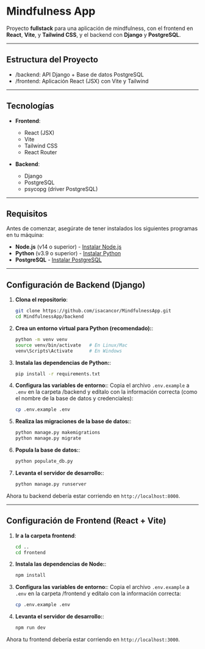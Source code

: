 # Mindfulness App

Proyecto **fullstack** para una aplicación de mindfulness, con el frontend en **React**, **Vite**, y **Tailwind CSS**, y el backend con **Django** y **PostgreSQL**.

---

## Estructura del Proyecto

- /backend: API Django + Base de datos PostgreSQL
- /frontend: Aplicación React (JSX) con Vite y Tailwind

---

## Tecnologías

- **Frontend**:

  - React (JSX)
  - Vite
  - Tailwind CSS
  - React Router

- **Backend**:
  - Django
  - PostgreSQL
  - psycopg (driver PostgreSQL)

---

## Requisitos

Antes de comenzar, asegúrate de tener instalados los siguientes programas en tu máquina:

- **Node.js** (v14 o superior) - [Instalar Node.js](https://nodejs.org)
- **Python** (v3.9 o superior) - [Instalar Python](https://www.python.org)
- **PostgreSQL** - [Instalar PostgreSQL](https://www.postgresql.org/download/)

---

## Configuración de Backend (Django)

1. **Clona el repositorio**:

   ```bash
   git clone https://github.com/isacancor/MindfulnessApp.git
   cd MindfulnessApp/backend
   ```

2. **Crea un entorno virtual para Python (recomendado):**:

   ```bash
   python -m venv venv
   source venv/bin/activate   # En Linux/Mac
   venv\Scripts\Activate      # En Windows
   ```

3. **Instala las dependencias de Python:**:

   ```bash
   pip install -r requirements.txt
   ```

4. **Configura las variables de entorno:**:
   Copia el archivo `.env.example` a `.env` en la carpeta /backend y edítalo con la información correcta (como el nombre de la base de datos y credenciales):

   ```bash
   cp .env.example .env
   ```

5. **Realiza las migraciones de la base de datos:**:

   ```bash
   python manage.py makemigrations
   python manage.py migrate
   ```

6. **Popula la base de datos:**:

   ```bash
   python populate_db.py
   ```

7. **Levanta el servidor de desarrollo:**:

   ```bash
   python manage.py runserver
   ```

Ahora tu backend debería estar corriendo en `http://localhost:8000`.

---

## Configuración de Frontend (React + Vite)

1. **Ir a la carpeta frontend**:

   ```bash
   cd ..
   cd frontend
   ```

2. **Instala las dependencias de Node:**:

   ```bash
   npm install
   ```

3. **Configura las variables de entorno:**:
   Copia el archivo `.env.example` a `.env` en la carpeta /frontend y edítalo con la información correcta:

   ```bash
   cp .env.example .env
   ```

4. **Levanta el servidor de desarrollo:**:

   ```bash
   npm run dev
   ```

Ahora tu frontend debería estar corriendo en `http://localhost:3000`.
